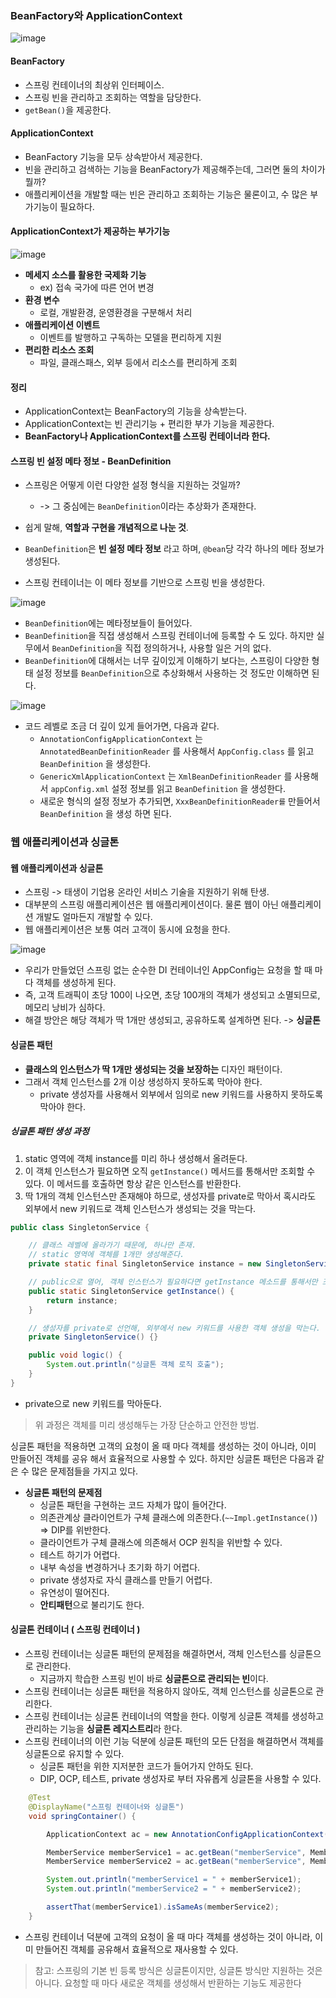 ### BeanFactory와 ApplicationContext

![image](https://github.com/jub3907/Today-I-Learn/assets/58246682/bd5086db-1e1c-41b4-b773-0d6c256f34ac)

#### BeanFactory
* 스프링 컨테이너의 최상위 인터페이스.
* 스프링 빈을 관리하고 조회하는 역할을 담당한다.
* `getBean()`을 제공한다.

#### ApplicationContext
* BeanFactory 기능을 모두 상속받아서 제공한다.
* 빈을 관리하고 검색하는 기능을 BeanFactory가 제공해주는데, 그러면 둘의 차이가 뭘까?
* 애플리케이션을 개발할 때는 빈은 관리하고 조회하는 기능은 물론이고, 수 많은 부가기능이 필요하다.

#### ApplicationContext가 제공하는 부가기능
![image](https://github.com/jub3907/Today-I-Learn/assets/58246682/540dcbd7-b661-4039-9709-5dc489f90eb1)

* **메세지 소스를 활용한 국제화 기능**
  * ex) 접속 국가에 따른 언어 변경
* **환경 변수**
  * 로컬, 개발환경, 운영환경을 구분해서 처리
* **애플리케이션 이벤트**
  * 이벤트를 발행하고 구독하는 모델을 편리하게 지원
* **편리한 리소스 조회**
  * 파일, 클래스패스, 외부 등에서 리소스를 편리하게 조회


#### 정리
* ApplicationContext는 BeanFactory의 기능을 상속받는다.
* ApplicationContext는 빈 관리기능 + 편리한 부가 기능을 제공한다.
* **BeanFactory나 ApplicationContext를 스프링 컨테이너라 한다.**

#### 스프링 빈 설정 메타 정보 - BeanDefinition
* 스프링은 어떻게 이런 다양한 설정 형식을 지원하는 것일까?
  * -> 그 중심에는 `BeanDefinition`이라는 추상화가 존재한다.
  
* 쉽게 말해, **역할과 구현을 개념적으로 나눈 것**.
* `BeanDefinition`은 **빈 설정 메타 정보** 라고 하며, `@bean`당 각각 하나의 메타 정보가 생성된다.
* 스프링 컨테이너는 이 메타 정보를 기반으로 스프링 빈을 생성한다.

![image](https://github.com/jub3907/Today-I-Learn/assets/58246682/a51d3e31-fb1d-48a8-9ba9-b98161f819c4)

* `BeanDefinition`에는 메타정보들이 들어있다.
* `BeanDefinition`을 직접 생성해서 스프링 컨테이너에 등록할 수 도 있다. 하지만 실무에서 `BeanDefinition`을 직접 정의하거나, 사용할 일은 거의 없다.
* `BeanDefinition`에 대해서는 너무 깊이있게 이해하기 보다는, 스프링이 다양한 형태 설정 정보를 `BeanDefinition`으로 추상화해서 사용하는 것 정도만 이해하면 된다.

![image](https://github.com/jub3907/Today-I-Learn/assets/58246682/887449b5-ee05-4830-8c00-4d5b43a3510f)
* 코드 레벨로 조금 더 깊이 있게 들어가면, 다음과 같다.
  * `AnnotationConfigApplicationContext` 는 `AnnotatedBeanDefinitionReader` 를 사용해서 `AppConfig.class` 를 읽고 `BeanDefinition` 을 생성한다.
  * `GenericXmlApplicationContext` 는 `XmlBeanDefinitionReader` 를 사용해서 `appConfig.xml` 설정 정보를 읽고 `BeanDefinition` 을 생성한다.
  * 새로운 형식의 설정 정보가 추가되면, `XxxBeanDefinitionReader를` 만들어서 `BeanDefinition` 을 생성 하면 된다.


### 웹 애플리케이션과 싱글톤
#### 웹 애플리케이션과 싱글톤
* 스프링 -> 태생이 기업용 온라인 서비스 기술을 지원하기 위해 탄생.
* 대부분의 스프링 애플리케이션은 웹 애플리케이션이다. 물론 웹이 아닌 애플리케이션 개발도 얼마든지 개발할 수 있다.
* 웹 애플리케이션은 보통 여러 고객이 동시에 요청을 한다.

![image](https://github.com/jub3907/Today-I-Learn/assets/58246682/5335957b-6ce1-44b5-87f2-5489708e7408)

* 우리가 만들었던 스프링 없는 순수한 DI 컨테이너인 AppConfig는 요청을 할 때 마다 객체를 생성하게 된다. 
* 즉, 고객 트래픽이 초당 100이 나오면, 초당 100개의 객체가 생성되고 소멸되므로, 메모리 낭비가 심하다.
* 해결 방안은 해당 객체가 딱 1개만 생성되고, 공유하도록 설계하면 된다. -> **싱글톤**

#### 싱글톤 패턴
* **클래스의 인스턴스가 딱 1개만 생성되는 것을 보장하는** 디자인 패턴이다.
* 그래서 객체 인스턴스를 2개 이상 생성하지 못하도록 막아야 한다.
  * private 생성자를 사용해서 외부에서 임의로 new 키워드를 사용하지 못하도록 막아야 한다.

##### 싱글톤 패턴 생성 과정
1. static 영역에 객체 instance를 미리 하나 생성해서 올려둔다.
2. 이 객체 인스턴스가 필요하면 오직 `getInstance()` 메서드를 통해서만 조회할 수 있다. 이 메서드를 호출하면 항상 같은 인스턴스를 반환한다.
3. 딱 1개의 객체 인스턴스만 존재해야 하므로, 생성자를 private로 막아서 혹시라도 외부에서 new 키워드로 객체 인스턴스가 생성되는 것을 막는다.

```JAVA
public class SingletonService {

    // 클래스 레벨에 올라가기 때문에, 하나만 존재.
    // static 영역에 객체를 1개만 생성해준다.
    private static final SingletonService instance = new SingletonService();

    // public으로 열어, 객체 인스턴스가 필요하다면 getInstance 메소드를 통해서만 조회하도록 허용한다.
    public static SingletonService getInstance() {
        return instance;
    }

    // 생성자를 private로 선언해, 외부에서 new 키워드를 사용한 객체 생성을 막는다.
    private SingletonService() {}

    public void logic() {
        System.out.println("싱글톤 객체 로직 호출");
    }
}
```
* private으로 new 키워드를 막아둔다.
> 위 과정은 객체를 미리 생성해두는 가장 단순하고 안전한 방법.

싱글톤 패턴을 적용하면 고객의 요청이 올 때 마다 객체를 생성하는 것이 아니라, 이미 만들어진 객체를 공유 해서 효율적으로 사용할 수 있다. 하지만 싱글톤 패턴은 다음과 같은 수 많은 문제점들을 가지고 있다.

* **싱글톤 패턴의 문제점**
  * 싱글톤 패턴을 구현하는 코드 자체가 많이 들어간다.
  * 의존관계상 클라이언트가 구체 클래스에 의존한다.(`~~Impl.getInstance()`) => DIP를 위반한다.
  * 클라이언트가 구체 클래스에 의존해서 OCP 원칙을 위반할 수 있다.
  * 테스트 하기가 어렵다.
  * 내부 속성을 변경하거나 초기화 하기 어렵다.
  * private 생성자로 자식 클래스를 만들기 어렵다.
  * 유연성이 떨어진다.
  * **안티패턴**으로 불리기도 한다.

#### 싱글톤 컨테이너 ( 스프링 컨테이너 )
* 스프링 컨테이너는 싱글톤 패턴의 문제점을 해결하면서, 객체 인스턴스를 싱글톤으로 관리한다.
  * 지금까지 학습한 스프링 빈이 바로 **싱글톤으로 관리되는 빈**이다.
* 스프링 컨테이너는 싱글톤 패턴을 적용하지 않아도, 객체 인스턴스를 싱글톤으로 관리한다.
* 스프링 컨테이너는 싱글톤 컨테이너의 역할을 한다. 이렇게 싱글톤 객체를 생성하고 관리하는 기능을 **싱글톤 레지스트리**라 한다.
* 스프링 컨테이너의 이런 기능 덕분에 싱글톤 패턴의 모든 단점을 해결하면서 객체를 싱글톤으로 유지할 수 있다. 
  * 싱글톤 패턴을 위한 지저분한 코드가 들어가지 안하도 된다.
  * DIP, OCP, 테스트, private 생성자로 부터 자유롭게 싱글톤을 사용할 수 있다.

```JAVA
    @Test
    @DisplayName("스프링 컨테이너와 싱글톤")
    void springContainer() {

        ApplicationContext ac = new AnnotationConfigApplicationContext(AppConfig.class);

        MemberService memberService1 = ac.getBean("memberService", MemberService.class);
        MemberService memberService2 = ac.getBean("memberService", MemberService.class);

        System.out.println("memberService1 = " + memberService1);
        System.out.println("memberService2 = " + memberService2);

        assertThat(memberService1).isSameAs(memberService2);
    }
```

* 스프링 컨테이너 덕분에 고객의 요청이 올 때 마다 객체를 생성하는 것이 아니라, 이미 만들어진 객체를 공유해서 효율적으로 재사용할 수 있다.

> 참고: 스프링의 기본 빈 등록 방식은 싱글톤이지만, 싱글톤 방식만 지원하는 것은 아니다. 요청할 때 마다 새로운 객체를 생성해서 반환하는 기능도 제공한다
